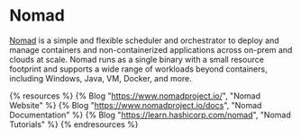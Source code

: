 # Nomad

[Nomad](https://github.com/hashicorp/nomad) is a simple and flexible scheduler and orchestrator to deploy and manage containers and non-containerized applications across on-prem and clouds at scale. Nomad runs as a single binary with a small resource footprint and supports a wide range of workloads beyond containers, including Windows, Java, VM, Docker, and more.

{% resources %}
  {% Blog "https://www.nomadproject.io/", "Nomad Website" %}
  {% Blog "https://www.nomadproject.io/docs", "Nomad Documentation" %}
  {% Blog "https://learn.hashicorp.com/nomad", "Nomad Tutorials" %}
{% endresources %}
